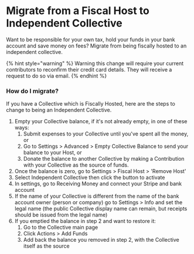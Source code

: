 # Migrate from a Fiscal Host to Independent Collective

Want to be responsible for your own tax, hold your funds in your bank account and save money on fees? Migrate from being fiscally hosted to an independent collective.&#x20;

{% hint style="warning" %}
Warning this change will require your current contributors to reconfirm their credit card details. They will receive a request to do so via email.&#x20;
{% endhint %}

### How do I migrate?&#x20;

If you have a Collective which is Fiscally Hosted, here are the steps to change to being an Independent Collective.

1. Empty your Collective balance, if it's not already empty, in one of these ways:
   1. Submit expenses to your Collective until you've spent all the money, or
   2. Go to Settings > Advanced > Empty Collective Balance to send your balance to your Host, or
   3. Donate the balance to another Collective by making a Contribution with your Collective as the source of funds.
2. Once the balance is zero, go to Settings > Fiscal Host > 'Remove Host'
3. Select Independent Collective then click the button to activate
4. In settings, go to Receiving Money and connect your Stripe and bank account
5. If the name of your Collective is different from the name of the bank account owner (person or company) go to Settings > Info and set the legal name (the public Collective display name can remain, but receipts should be issued from the legal name)
6. If you emptied the balance in step 2 and want to restore it:
   1. Go to the Collective main page
   2. Click Actions > Add Funds
   3. Add back the balance you removed in step 2, with the Collective itself as the source
